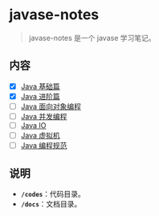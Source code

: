 # javase-notes

> javase-notes 是一个 javase 学习笔记。

## 内容

- [x] [Java 基础篇](docs/javase/basics/)
- [x] [Java 进阶篇](docs/javase/advanced/)
- [ ] [Java 面向对象编程](docs/javase/oop/)
- [ ] [Java 并发编程](docs/javase/concurrent/)
- [ ] [Java IO](docs/javase/io/)
- [ ] [Java 虚拟机](docs/jvm/)
- [ ] [Java 编程规范](docs/style/)

## 说明

- **`/codes`**：代码目录。
- **`/docs`**：文档目录。

